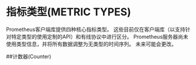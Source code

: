 指标类型(METRIC TYPES)
======
Prometheus客户端库提供四种核心指标类型。 这些目前仅在客户端库（以支持针对特定类型的使用定制的API）和有线协议中进行区分。 Prometheus服务器尚未使用类型信息，并将所有数据调整为无类型的时间序列。 未来可能会更改。

##计数器(Counter)
